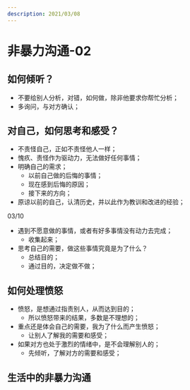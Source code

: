 ```yaml
---
description: 2021/03/08
---
```


# 非暴力沟通-02

## 如何倾听？

* 不要给别人分析，对错，如何做，除非他要求你帮忙分析；
* 多询问，与对方确认；

## 对自己，如何思考和感受？

* 不责怪自己，正如不责怪他人一样；
* 愧疚、责怪作为驱动力，无法做好任何事情；
* 明确自己的需求；
  * 以前自己做的后悔的事情；
  * 现在感到后悔的原因；
  * 接下来的方向；
* 原谅以前的自己，认清历史，并以此作为教训和改进的经验；

03/10

* 遇到不愿意做的事情，或者有好多事情没有动力去完成；
  * 收集起来；
* 思考自己的需要，做这些事情究竟是为了什么？
  * 总结目的；
  * 通过目的，决定做不做；

## 如何处理愤怒

* 愤怒，是想通过指责别人，从而达到目的；
  * 所以愤怒带来的结果，多数是不理想的；
* 重点还是体会自己的需要，我为了什么而产生愤怒；
  * 让别人了解我的需要和感受；
* 如果对方也处于激烈的情绪中，是不会理解别人的；
  * 先倾听，了解对方的需要和感受；

## 生活中的非暴力沟通



